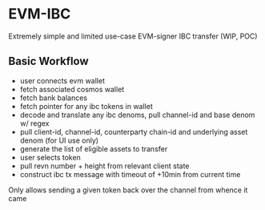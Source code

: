 # EVM-IBC

Extremely simple and limited use-case EVM-signer IBC transfer (WIP, POC)

## Basic Workflow

- user connects evm wallet
- fetch associated cosmos wallet
- fetch bank balances
- fetch pointer for any ibc tokens in wallet
- decode and translate any ibc denoms, pull channel-id and base denom w/ regex
- pull client-id, channel-id, counterparty chain-id and underlying asset denom (for UI use only)
- generate the list of eligible assets to transfer
- user selects token
- pull revn number + height from relevant client state
- construct ibc tx message with timeout of +10min from current time

Only allows sending a given token back over the channel from whence it came